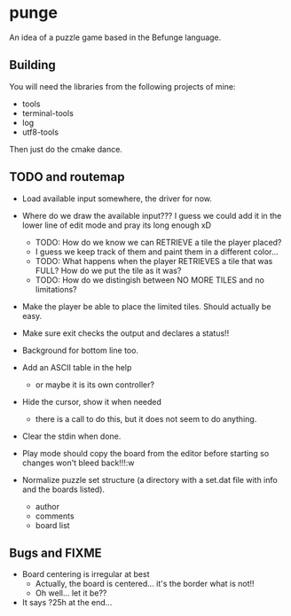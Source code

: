 # punge

An idea of a puzzle game based in the Befunge language.

## Building

You will need the libraries from the following projects of mine:

- tools
- terminal-tools
- log
- utf8-tools

Then just do the cmake dance.

## TODO and routemap

- Load available input somewhere, the driver for now.
- Where do we draw the available input??? I guess we could add it in the lower line of edit mode and pray its long enough xD
	- TODO: How do we know we can RETRIEVE a tile the player placed?
	- I guess we keep track of them and paint them in a different color...
	- TODO: What happens when the player RETRIEVES a tile that was FULL? How do we put the tile as it was?	
	- TODO: How do we distingish between NO MORE TILES and no limitations?
- Make the player be able to place the limited tiles. Should actually be easy.
- Make sure exit checks the output and declares a status!!
- Background for bottom line too.
- Add an ASCII table in the help
	- or maybe it is its own controller?
- Hide the cursor, show it when needed
	- there is a call to do this, but it does not seem to do anything.
- Clear the stdin when done.
- Play mode should copy the board from the editor before starting so changes won't bleed back!!!:w

- Normalize puzzle set structure (a directory with a set.dat file with info and the boards listed).
	- author
	- comments
	- board list

## Bugs and FIXME
- Board centering is irregular at best
	- Actually, the board is centered... it's the border what is not!!
	- Oh well... let it be??
- It says ?25h at the end...
